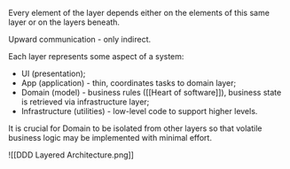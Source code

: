 Every element of the layer depends either on the elements of this same layer or on the layers beneath.

Upward communication - only indirect.

Each layer represents some aspect of a system:
- UI (presentation);
- App (application) - thin, coordinates tasks to domain layer;
- Domain (model) - business rules ([[Heart of software]]), business state is retrieved via infrastructure layer;
- Infrastructure (utilities) - low-level code to support higher levels.

It is crucial for Domain to be isolated from other layers so that volatile business logic may be implemented with minimal effort.

![[DDD Layered Architecture.png]]